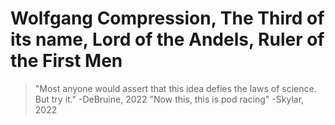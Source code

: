# Wolfgang Compression, The Third of its name, Lord of the Andels, Ruler of the First Men
> "Most anyone would assert that this idea defies the laws of science.  But try it." -DeBruine, 2022
> "Now this, this is pod racing" -Skylar, 2022
